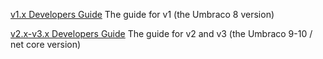 [v1.x Developers Guide](developers-guide-v1.md)
The guide for v1 (the Umbraco 8 version)

[v2.x-v3.x Developers Guide](developers-guide-v2.md)
The guide for v2 and v3 (the Umbraco 9-10 / net core version)
